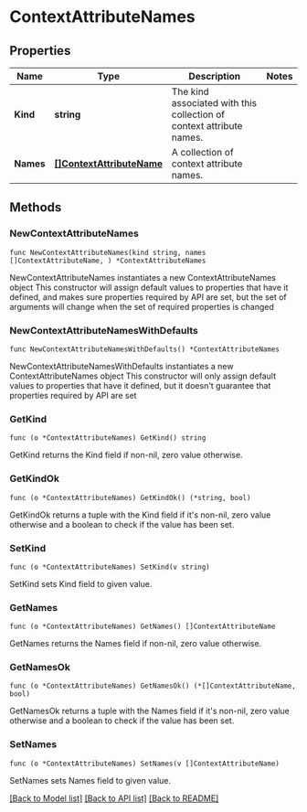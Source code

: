 # ContextAttributeNames

## Properties

Name | Type | Description | Notes
------------ | ------------- | ------------- | -------------
**Kind** | **string** | The kind associated with this collection of context attribute names. | 
**Names** | [**[]ContextAttributeName**](ContextAttributeName.md) | A collection of context attribute names. | 

## Methods

### NewContextAttributeNames

`func NewContextAttributeNames(kind string, names []ContextAttributeName, ) *ContextAttributeNames`

NewContextAttributeNames instantiates a new ContextAttributeNames object
This constructor will assign default values to properties that have it defined,
and makes sure properties required by API are set, but the set of arguments
will change when the set of required properties is changed

### NewContextAttributeNamesWithDefaults

`func NewContextAttributeNamesWithDefaults() *ContextAttributeNames`

NewContextAttributeNamesWithDefaults instantiates a new ContextAttributeNames object
This constructor will only assign default values to properties that have it defined,
but it doesn't guarantee that properties required by API are set

### GetKind

`func (o *ContextAttributeNames) GetKind() string`

GetKind returns the Kind field if non-nil, zero value otherwise.

### GetKindOk

`func (o *ContextAttributeNames) GetKindOk() (*string, bool)`

GetKindOk returns a tuple with the Kind field if it's non-nil, zero value otherwise
and a boolean to check if the value has been set.

### SetKind

`func (o *ContextAttributeNames) SetKind(v string)`

SetKind sets Kind field to given value.


### GetNames

`func (o *ContextAttributeNames) GetNames() []ContextAttributeName`

GetNames returns the Names field if non-nil, zero value otherwise.

### GetNamesOk

`func (o *ContextAttributeNames) GetNamesOk() (*[]ContextAttributeName, bool)`

GetNamesOk returns a tuple with the Names field if it's non-nil, zero value otherwise
and a boolean to check if the value has been set.

### SetNames

`func (o *ContextAttributeNames) SetNames(v []ContextAttributeName)`

SetNames sets Names field to given value.



[[Back to Model list]](../README.md#documentation-for-models) [[Back to API list]](../README.md#documentation-for-api-endpoints) [[Back to README]](../README.md)


